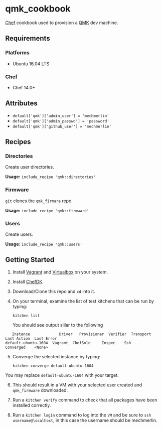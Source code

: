 # qmk_cookbook

[Chef](https://www.chef.io/) cookbook used to provision a [QMK](https://qmk.fm/) dev machine. 

## Requirements

### Platforms

- Ubuntu 16.04 LTS

### Chef

- Chef 14.0+

## Attributes

- `default['qmk']['admin_user'] = 'mechmerlin'`
- `default['qmk']['admin_passwd'] = 'password'`
- `default['qmk']['github_user'] = 'mechmerlin'`

## Recipes

### Directories

Create user directories. 

**Usage:** `include_recipe 'qmk::directories'`

### Firmware

`git` clones the `qmk_firmare` repo.

**Usage:** `include_recipe 'qmk::firmware'`

### Users

Create users.

**Usage:** `include_recipe 'qmk::users'`

## Getting Started

1. Install [Vagrant](https://www.vagrantup.com/downloads.html) and [Virtualbox](https://www.virtualbox.org/wiki/Downloads) on your system. 

2. Install [ChefDK](https://downloads.chef.io/chefdk/3.3.23).

3. Download/Clone this repo and `cd` into it. 

4. On your terminal, examine the list of test kitchens that can be run by typing:

    ```
    kitchen list
    ```

    You should see output siilar to the following
 ```
    Instance             Driver   Provisioner  Verifier  Transport  Last Action  Last Error
default-ubuntu-1604  Vagrant  ChefSolo     Inspec    Ssh        Converged    <None>

```

5. Converge the selected instance by typing:

    ```
    kitchen converge default-ubuntu-1604
    ```
You may replace `default-ubuntu-1604` with your target. 

6. This should result in a VM with your selected user created and `qmk_firmware` downloaded. 

7. Run a `kitchen verify` command to check that all packages have been installed correctly.

8. Run a `kitchen login` command to log into the `VM` and be sure to `ssh username@localhost`, in this case the username should be mechmerlin. 


